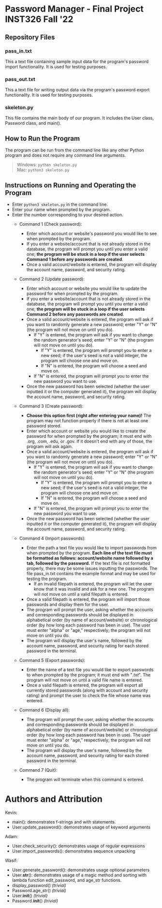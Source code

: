 # Password Manager - Final Project INST326 Fall '22

## Repository Files
### pass_in.txt
This a text file containing sample input data for the program's password import functionality.  It is used for testing purposes.

### pass_out.txt
This a text file for writing output data via the program's password export functionality. It is used for testing purposes.

### skeleton.py
This file contains the main body of our program. It includes the User class, Password class, and main().

## How to Run the Program
The program can be run from the command line like any other Python program and does not require any command line arguments.
> Windows: `python skeleton.py`
> <br>Mac: `python3 skeleton.py`

## Instructions on Running and Operating the Program
- Enter `python3 skeleton.py` in the command line.<br>
- Enter your name when prompted by the program.<br>
- Enter the number corresponding to your desired action.<br>
  - Command 1 (Check password): 
    - Enter which account or website's password you would like to see when prompted by the program.
    - If you enter a website/account that is not already stored in the database, the program will prompt you until you enter a valid one; **the program will be stuck in a loop if the user selects Command 1 before any passwords are created**.
    - Once a valid account/website is entered, the program will display the account name, password, and security rating.

  - Command 2 (Update password):
    - Enter which account or website you would like to update the password for when prompted by the program.
    - If you enter a website/account that is not already stored in the database, the program will prompt you until you enter a valid one; **the program will be stuck in a loop if the user selects Command 2 before any passwords are created**.
    - Once a valid account/website is entered, the program will ask if you want to randomly generate a new password; enter "Y" or "N" (the program will not move on until you do).
      - If "Y" is entered, the program will ask if you want to change the random generator's seed; enter "Y" or "N" (the program will not move on until you do).
        - If "Y" is entered, the program will prompt you to enter a new seed; if the user's seed is not a valid integer, the program will choose one and move on.
        - If "N" is entered, the program will choose a seed and move on.
      - If "N" is entered, the program will prompt you to enter the new password you want to use.
    - Once the new password has been selected (whether the user inputted it or the computer generated it), the program will display the account name, password, and security rating.

  - Command 3 (Create password): 
    - **Choose this option first (right after entering your name)!** The program may not function properly if there is not at least one password stored. 
    - Enter which account or website you would like to create the password for when prompted by the program; it must end with .org, .com, .edu, or .gov. If it doesn't end with any of those, the program will ask again.
    - Once a valid account/website is entered, the program will ask if you want to randomly generate a new password; enter "Y" or "N" (the program will not move on until you do).
      - If "Y" is entered, the program will ask if you want to change the random generator's seed; enter "Y" or "N" (the program will not move on until you do).
        - If "Y" is entered, the program will prompt you to enter a new seed; if the user's seed is not a valid integer, the program will choose one and move on.
        - If "N" is entered, the program will choose a seed and move on.
      - If "N" is entered, the program will prompt you to enter the new password you want to use.
    - Once the new password has been selected (whether the user inputted it or the computer generated it), the program will display the account name, password, and security rating.

  - Command 4 (Import passwords): 
    - Enter the path a text file you would like to import passwords from when prompted by the program. **Each line of the text file must be formatted as follows: account/website name followed by a tab, followed by the password.** If the text file is not formatted properly, there may be some issues inputting the passwords. The file pass_in.txt contains the example format and may be used for testing the program.
      - If an invalid filepath is entered, the program will let the user know that it was invalid and ask for a new one. The program will not move on until a valid filepath is entered.
    - Once a valid filepath is entered, the program will import those passwords and display them for the user. 
    - The program will prompt the user, asking whether the accounts and corresponding passwords should be displayed in alphabetical order (by name of account/website) or chronological order (by how long each password has been in use). The user must enter "alpha" or "age," respectively; the program will not move on until you do.
    - The program will display the user's name, followed by the account name, password, and security rating for each stored password in the terminal.

  - Command 5 (Export passwords): 
    - Enter the name of a text file you would like to export passwords to when prompted by the program; it must end with "*.txt*". The program will not move on until a valid file name is entered.
    - Once a valid filepath is entered, the program will export all currently stored passwords (along with account and security rating) and prompt the user to check the file whose name was entered.

  - Command 6 (Display all):
    - The program will prompt the user, asking whether the accounts and corresponding passwords should be displayed in alphabetical order (by name of account/website) or chronological order (by how long each password has been in use). The user must enter "alpha" or "age," respectively; the program will not move on until you do.
    - The program will display the user's name, followed by the account name, password, and security rating for each stored password in the terminal.

  - Command 7 (Quit):
    - The program will terminate when this command is entered.

# Authors and Attribution
Kevin:
- main(): demonstrates f-strings and with statements. 
- User.update_password(): demonstrates usage of keyword arguments

Adam:
- User.check_security(): demonstrates usage of regular expressions
- User.import_passwords(): demonstrates sequence unpacking

Wasif:
- User.generate_password(): demonstrates usage optional parameters
- User.__str__(): demonstrates usage of a magic method and sorting with lambda function
edit_password, and age_str functions.
- display_password() *(trivial)*
- Password.age_str() *(trivial)*
- User.__init__() *(trivial)*
- Password.__init__() *(trivial)*
